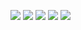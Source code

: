 ![](http://github-profile-summary-cards.vercel.app/api/cards/profile-details?username=dostonshernazarov&theme=cobalt2)
![](http://github-profile-summary-cards.vercel.app/api/cards/repos-per-language?username=dostonshernazarov&theme=cobalt2) ![](http://github-profile-summary-cards.vercel.app/api/cards/most-commit-language?username=dostonshernazarov&theme=cobalt2)
![](http://github-profile-summary-cards.vercel.app/api/cards/stats?username=dostonshernazarov&theme=cobalt2) ![](http://github-profile-summary-cards.vercel.app/api/cards/productive-time?username=dostonshernazarov&theme=cobalt2&utcOffset=8) 
